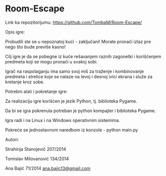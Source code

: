 # Room-Escape

Link ka repozitorijumu:
  https://github.com/TombaM/Room-Escape/


Opis igre:

  Probudili ste se u nepoznatoj kući - zaključani! Morate pronaći izlaz pre nego što bude previše kasno!
  
  Cilj igre je da se pobegne iz kuće rešavanjem raznih zagonetki i korišćenjem predmeta koji se mogu pronaći u svakoj sobi.
  
  Igrač na raspolaganju ima samo svoj miš za traženje i kombinovanje predmeta i strelice koje se nalaze na levoj i desnoj ivici ekrana i služe za kretanje kroz sobe.


Potrebni alati i pokretanje igre:

  Za realizaciju igre korišćen je jezik Python, tj. biblioteka Pygame.
  
  Da bi se igra pokrenula potreban je python kompajler i biblioteka Pygame.
  
  Igra radi i na Linux i na Windows operativnim sistemima.
  
  Pokreće se jednostavnom naredbom iz konzole - python main.py
  
  
 Autori:
 
  Strahinja Stanojević 207/2014
  
  Tomislav Milovanović 134/2014 
  
  Ana Bajić 71/2014 ana.bajic13@gmail.com
